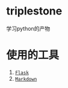 # triplestone
学习python的产物
# 使用的工具
1. [`Flask`](http://flask.pocoo.org/)
2. [`Markdown`](http://https://pypi.org/project/Markdown/)
